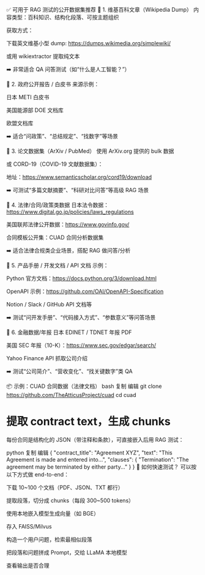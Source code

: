 ✅ 可用于 RAG 测试的公开数据集推荐
🔹 1. 维基百科文章（Wikipedia Dump）
内容类型：百科知识、结构化段落、可按主题组织

获取方式：

下载英文维基小型 dump: https://dumps.wikimedia.org/simplewiki/

或用 wikiextractor 提取纯文本

➡️ 非常适合 QA 问答测试（如“什么是人工智能？”）

🔹 2. 政府公开报告 / 白皮书
来源示例：

日本 METI 白皮书

美国能源部 DOE 文档库

欧盟文档库

➡️ 适合“问政策”、“总结规定”、“找数字”等场景

🔹 3. 论文数据集（ArXiv / PubMed）
使用 ArXiv.org 提供的 bulk 数据

或 CORD-19（COVID-19 文献数据集）：

地址：https://www.semanticscholar.org/cord19/download

➡️ 可测试“多篇文献摘要”、“科研对比问答”等高级 RAG 场景

🔹 4. 法律/合同/政策类数据
日本法令数据：https://www.digital.go.jp/policies/laws_regulations

美国联邦法律公开数据：https://www.govinfo.gov/

合同模板公开集：CUAD 合同分析数据集

➡️ 适合法律合规类企业场景，搭配 RAG 做问答/分析

🔹 5. 产品手册 / 开发文档 / API 文档
示例：

Python 官方文档：https://docs.python.org/3/download.html

OpenAPI 示例：https://github.com/OAI/OpenAPI-Specification

Notion / Slack / GitHub API 文档等

➡️ 测试“问开发手册”、“代码接入方式”、“参数意义”等问答场景

🔹 6. 金融数据/年报
日本 EDINET / TDNET 年报 PDF

美国 SEC 年报（10-K）：https://www.sec.gov/edgar/search/

Yahoo Finance API 抓取公司介绍

➡️ 测试“公司简介”、“营收变化”、“找关键数字”类 QA

📦 示例：CUAD 合同数据（法律文档）
bash
复制
编辑
git clone https://github.com/TheAtticusProject/cuad
cd cuad
# 提取 contract text，生成 chunks
每份合同是结构化的 JSON（带注释和条款），可直接嵌入后用 RAG 测试：

python
复制
编辑
{
  "contract_title": "Agreement XYZ",
  "text": "This Agreement is made and entered into...",
  "clauses": {
    "Termination": "The agreement may be terminated by either party..."
  }
}
🧪 如何快速测试？
可以按以下方式做 end-to-end：

下载 10~100 个文档（PDF、JSON、TXT 都行）

提取段落，切分成 chunks（每段 300~500 tokens）

使用本地嵌入模型生成向量（如 BGE）

存入 FAISS/Milvus

构造一个用户问题，检索最相似段落

把段落和问题拼成 Prompt，交给 LLaMA 本地模型

查看输出是否合理


